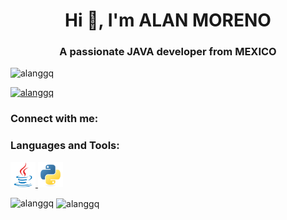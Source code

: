 <h1 align="center">Hi 👋, I'm ALAN MORENO</h1>
<h3 align="center">A passionate JAVA developer from MEXICO</h3>

<p align="left"> <img src="https://komarev.com/ghpvc/?username=alanggq&label=Profile%20views&color=0e75b6&style=flat" alt="alanggq" /> </p>

<p align="left"> <a href="https://github.com/ryo-ma/github-profile-trophy"><img src="https://github-profile-trophy.vercel.app/?username=alanggq" alt="alanggq" /></a> </p>

<h3 align="left">Connect with me:</h3>
<p align="left">
</p>

<h3 align="left">Languages and Tools:</h3>
<p align="left"> <a href="https://www.java.com" target="_blank" rel="noreferrer"> <img src="https://raw.githubusercontent.com/devicons/devicon/master/icons/java/java-original.svg" alt="java" width="40" height="40"/> </a> <a href="https://www.python.org" target="_blank" rel="noreferrer"> <img src="https://raw.githubusercontent.com/devicons/devicon/master/icons/python/python-original.svg" alt="python" width="40" height="40"/> </a> </p>

<p><img align="left" src="https://github-readme-stats.vercel.app/api/top-langs?username=alanggq&show_icons=true&locale=en&layout=compact" alt="alanggq" /></p>

<p>&nbsp;<img align="center" src="https://github-readme-stats.vercel.app/api?username=alanggq&show_icons=true&locale=en" alt="alanggq" /></p>

